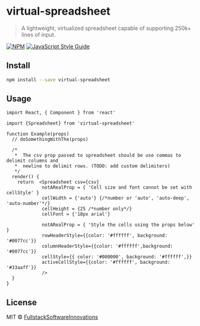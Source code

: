 # virtual-spreadsheet

> A lightweight, virtualized spreadsheet capable of supporting 250k+ lines of input.

[![NPM](https://img.shields.io/npm/v/virtual-spreadsheet.svg)](https://www.npmjs.com/package/virtual-spreadsheet) [![JavaScript Style Guide](https://img.shields.io/badge/code_style-standard-brightgreen.svg)](https://standardjs.com)

## Install

```bash
npm install --save virtual-spreadsheet
```

## Usage

```tsx
import React, { Component } from 'react'

import {Spreadsheet} from 'virtual-spreadsheet'

function Example(props)
  // doSomethingWithThe(props)
 
  /*
   *  The csv prop passed to spreadsheet should be use commas to delimit columns and
   *  newline to delimit rows. (TODO: add custom delimiters)
   */
  render() {
    return  <Spreadsheet csv={csv}
			 notARealProp = { 'Cell size and font cannot be set with cellStyle' }
			 cellWidth = {'auto'} {/*number or 'auto', 'auto-deep', 'auto-number'*/}
			 cellHeight = {25 /*number only*/}
			 cellFont = {'18px arial'}
			 
			 notARealProp = { 'Style the cells using the props below' }
			 rowHeaderStyle={{color: '#ffffff', background: '#0077cc'}}
			 columnHeaderStyle={{color: '#ffffff',background: '#0077cc'}}
			 cellStyle={{ color: '#000000', background: '#ffffff',}}
			 activeCellStyle={{color: '#ffffff', background: '#33aaff'}}
			 />
  }
}
```


## License

MIT © [FullstackSoftwareInnovations](https://github.com/FullstackSoftwareInnovations)
